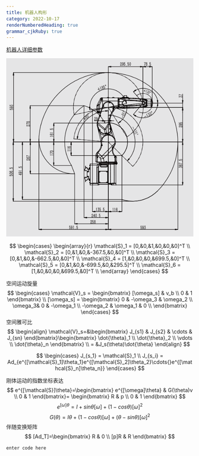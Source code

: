 ```yaml
---
title: 机器人构形
category: 2022-10-17
renderNumberedHeading: true
grammar_cjkRuby: true
---
```



[机器人详细参数]((https://www.efort.com.cn/web/upload/2022/04/20/16504191658016cu573.pdf))

![机器人包络图](./images/1665995736356.png)

$$
\begin{cases}
\begin{array}{r}
\mathcal{S}_1 = [0,&0,&1,&0,&0,&0]^T \\
\mathcal{S}_2 = [0,&1,&0,&-367.5,&0,&0]^T \\
\mathcal{S}_3 = [0,&1,&0,&-662.5,&0,&0]^T \\
\mathcal{S}_4 = [1,&0,&0,&0,&699.5,&0]^T \\
\mathcal{S}_5 = [0,&1,&0,&-699.5,&0,&295.5]^T \\
\mathcal{S}_6 = [1,&0,&0,&0,&699.5,&0]^T \\
\end{array}
\end{cases}
$$

空间运动旋量
$$
\begin{cases}
\mathcal{V}_s = \begin{bmatrix}
[\omega_s] & v_b \\
0 & 1
\end{bmatrix} \\
[\omega_s] = \begin{bmatrix}
0 & -\omega_3 & \omega_2 \\
\omega_3& 0 & -\omega_1 \\
-\omega_2 & \omega_1 & 0 \\
\end{bmatrix}
\end{cases}
$$
空间雅可比
$$
\begin{align}
\mathcal{V}_s=&\begin{bmatrix}
J_{s1} & J_{s2} & \cdots & J_{sn}
\end{bmatrix}\begin{bmatrix}
\dot{\theta}_1 \\
 \dot{\theta}_2 \\
  \vdots \\
  \dot{\theta}_n
\end{bmatrix} \\
 = &J_s(\theta)\dot{\theta}
\end{align}
$$

$$
\begin{cases}
J_{s_1} = \mathcal{S}_1 \\
J_{s_i} = Ad_{e^{[\mathcal{S}_1]\theta_1}e^{[\mathcal{S}_2]\theta_2}\cdots{}e^{[\mathcal{S}_n]\theta_n}}
\end{cases}
$$

刚体运动的指数坐标表达
$$
e^{[\mathcal{S}]\theta}=\begin{bmatrix}
e^{[\omega]\theta} & G(\theta)v \\
0 & 1
\end{bmatrix}=
\begin{bmatrix}
R & p \\
0 & 1
\end{bmatrix}
$$
$$e^{[\omega]{\theta}}=I+sin\theta[\omega]+(1-cos\theta)[\omega]^2$$
$$
G(\theta)=I\theta + (1-cos\theta)[\omega] + (\theta - sin\theta)[\omega]^2
$$
伴随变换矩阵
$$
[Ad_T]=\begin{bmatrix}
R & 0 \\
[p]R & R
\end{bmatrix}
$$

``` bash?linenums
enter code here
```